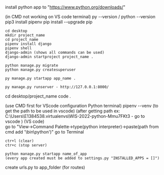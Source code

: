 install python app to "https://www.python.org/downloads/"

(in CMD not working on VS code terminal)
    py --version / python --version
    pip3 install pipenv 
    pip install --upgrade pip 

    cd desktop
    mkdir project_name
    cd project_name
    pipenv install django
    pipenv shell
    django-admin (shows all commands can be used)
    django-admin startproject project_name .

    python manage.py migrate
    python manage.py createsuperuser

    py manage.py startapp app_name .

    py manage.py runserver - http://127.0.0.1:8000/

cd desktop/project_name code .

(use CMD first for VScode configuration Python terminal)
    pipenv --venv (to get the path to be used in vscode)
                (after getting path ex: C:\Users\E1384538\.virtualenvs\WIS-2022-python-Mmu7FKt3 - go to vscode )
(VS code)    
    go to "View->Command Palette->type(python interpreter)->paste(path from cmd add '\bin\python')"
    go to Terminal

    ctr+l (clear)
    ctr+c (stop server)

    python manage.py startapp name_of_app
    (every app created must be added to settings.py "INSTALLED_APPS = []")
    
create urls.py to app_folder (for routes)